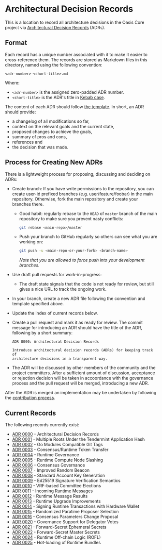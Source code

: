 # Architectural Decision Records

This is a location to record all architecture decisions in the Oasis Core
project via [Architectural Decision Records] (ADRs).

<!-- markdownlint-disable line-length -->
[Architectural Decision Records]: https://cognitect.com/blog/2011/11/15/documenting-architecture-decisions.html
<!-- markdownlint-enable line-length -->

## Format

Each record has a unique number associated with it to make it easier to
cross-reference them. The records are stored as Markdown files in this
directory, named using the following convention:

```
<adr-number>-<short-title>.md
```

Where:

* `<adr-number>` is the assigned zero-padded ADR number.
* `<short-title>` is the ADR's title in [Kebab case].

The content of each ADR should follow [the template]. In short, an ADR should
provide:

* a changelog of all modifications so far,
* context on the relevant goals and the current state,
* proposed changes to achieve the goals,
* summary of pros and cons,
* references and
* the decision that was made.

[Kebab case]: https://en.wikipedia.org/wiki/Letter_case#Special_case_styles
[the template]: template.md

## Process for Creating New ADRs

There is a lightweight process for proposing, discussing and deciding on ADRs:

* Create branch: If you have write permissions to the repository, you
  can create user-id prefixed branches (e.g. user/feature/foobar) in the main
  repository. Otherwise, fork the main repository and create your branches
  there.
  * Good habit: regularly rebase to the `HEAD` of `master` branch of the main
    repository to make sure you prevent nasty conflicts:

    ```bash
    git rebase <main-repo>/master
    ```

  * Push your branch to GitHub regularly so others can see what you are working
    on:

    ```bash
    git push -u <main-repo-or-your-fork> <branch-name>
    ```

    _Note that you are allowed to force push into your development branches._

* Use draft pull requests for work-in-progress:
  * The draft state signals that the code is not ready for review, but still
    gives a nice URL to track the ongoing work.

* In your branch, create a new ADR file following the convention and template
  specified above.
* Update the index of current records below.
* Create a pull request and mark it as ready for review. The commit message for
  introducing an ADR should have the title of the ADR, following by a short
  summary:

  ```
  ADR 0000: Architectural Decision Records

  Introduce architectural decision records (ADRs) for keeping track of
  architecture decisions in a transparent way.
  ```

* The ADR will be discussed by other members of the community and the project
  committers. After a sufficient amount of discussion, acceptance or rejection
  decision will be taken in accoordance with the governance process and the
  pull request will be merged, introducing a new ADR.

After the ADR is merged an implementation may be undertaken by following the
[contribution process].

<!-- markdownlint-disable line-length -->
[contribution process]:
  https://github.com/oasisprotocol/oasis-core/tree/master/CONTRIBUTING.md
<!-- markdownlint-enable line-length -->

## Current Records

The following records currently exist:

<!-- markdownlint-disable line-length -->
* [ADR 0000](0000-architectural-decision-records.md) - Architectural Decision Records
* [ADR 0001](0001-tm-multi-root-apphash.md) - Multiple Roots Under the Tendermint Application Hash
* [ADR 0002](0002-go-modules-compatible-git-tags.md) - Go Modules Compatible Git Tags
* [ADR 0003](0003-consensus-runtime-token-transfer.md) - Consensus/Runtime Token Transfer
* [ADR 0004](0004-runtime-governance.md) - Runtime Governance
* [ADR 0005](0005-runtime-compute-slashing.md) - Runtime Compute Node Slashing
* [ADR 0006](0006-consensus-governance.md) - Consensus Governance
* [ADR 0007](0007-improved-random-beacon.md) - Improved Random Beacon
* [ADR 0008](0008-standard-account-key-generation.md) - Standard Account Key Generation
* [ADR 0009](0009-ed25519-semantics.md) - Ed25519 Signature Verification Semantics
* [ADR 0010](0010-vrf-elections.md) - VRF-based Committee Elections
* [ADR 0011](0011-incoming-runtime-messages.md) - Incoming Runtime Messages
* [ADR 0012](0012-runtime-message-results.md) - Runtime Message Results
* [ADR 0013](0013-runtime-upgrades.md) - Runtime Upgrade Improvements
* [ADR 0014](0014-runtime-signing-tx-with-hardware-wallet.md) - Signing Runtime Transactions with Hardware Wallet
* [ADR 0015](0015-vrf-per-block-entropy.md) - Randomized Paratime Proposer Selection
* [ADR 0016](0016-consensus-parameters-change-proposal.md) - Consensus Parameters Change Proposal
* [ADR 0020](0020-governance-delegator-votes.md) - Governance Support for Delegator Votes
* [ADR 0021](0021-keymanager-ephemeral-secrets.md) - Forward-Secret Ephemeral Secrets
* [ADR 0022](0022-keymanager-master-secrets.md) - Forward-Secret Master Secrets
* [ADR 0024](0024-off-chain-runtime-logic.md) - Runtime Off-chain Logic (ROFL)
* [ADR 0025](0025-bundle_hot_loading.md) - Hot-loading of Runtime Bundles
<!-- markdownlint-enable line-length -->

